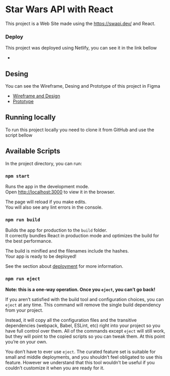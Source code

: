 # Star Wars API with React

This project is a Web Site made using the https://swapi.dev/ and React.
### Deploy
This project was deployed using Netlify, you can see it in the link bellow

- 

## Desing
You can see the Wireframe, Desing and Prototype of this project in Figma

- [Wireframe and Design](https://www.figma.com/file/qXzrkDGLb1rsVrdTphkhzU/Star-Wars?node-id=0:1)
- [Prototype](https://www.figma.com/proto/qXzrkDGLb1rsVrdTphkhzU/Star-Wars?page-id=0:1&node-id=11:165&viewport=200,195,0.2775040566921234&scaling=scale-down&starting-point-node-id=11:165)

## Running locally
To run this project locally you need to clone it from GitHub and use the script bellow

## Available Scripts

In the project directory, you can run:

### `npm start`

Runs the app in the development mode.\
Open [http://localhost:3000](http://localhost:3000) to view it in the browser.

The page will reload if you make edits.\
You will also see any lint errors in the console.


### `npm run build`

Builds the app for production to the `build` folder.\
It correctly bundles React in production mode and optimizes the build for the best performance.

The build is minified and the filenames include the hashes.\
Your app is ready to be deployed!

See the section about [deployment](https://facebook.github.io/create-react-app/docs/deployment) for more information.

### `npm run eject`

**Note: this is a one-way operation. Once you `eject`, you can’t go back!**

If you aren’t satisfied with the build tool and configuration choices, you can `eject` at any time. This command will remove the single build dependency from your project.

Instead, it will copy all the configuration files and the transitive dependencies (webpack, Babel, ESLint, etc) right into your project so you have full control over them. All of the commands except `eject` will still work, but they will point to the copied scripts so you can tweak them. At this point you’re on your own.

You don’t have to ever use `eject`. The curated feature set is suitable for small and middle deployments, and you shouldn’t feel obligated to use this feature. However we understand that this tool wouldn’t be useful if you couldn’t customize it when you are ready for it.

